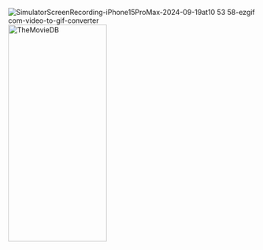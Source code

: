 ![SimulatorScreenRecording-iPhone15ProMax-2024-09-19at10 53 58-ezgif com-video-to-gif-converter](https://github.com/user-attachments/assets/c5cbfd88-7ee0-4e05-afe3-76d440096f91)
<img src="https://github.com/user-attachments/assets/c5cbfd88-7ee0-4e05-afe3-76d440096f91" alt="TheMovieDB" width="200"  height="440">

